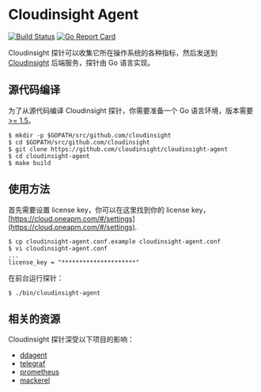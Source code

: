 # Cloudinsight Agent

[![Build Status](https://travis-ci.org/cloudinsight/cloudinsight-agent.svg?branch=master)](https://travis-ci.org/cloudinsight/cloudinsight-agent)
[![Go Report Card](https://goreportcard.com/badge/github.com/cloudinsight/cloudinsight-agent)](https://goreportcard.com/report/github.com/cloudinsight/cloudinsight-agent)

Cloudinsight 探针可以收集它所在操作系统的各种指标，然后发送到 [Cloudinsight](https://cloud.oneapm.com) 后端服务，探针由 Go 语言实现。

## 源代码编译

为了从源代码编译 Cloudinsight 探针，你需要准备一个 Go 语言环境，版本需要 [>= 1.5](https://golang.org/doc/install)。

```
$ mkdir -p $GOPATH/src/github.com/cloudinsight
$ cd $GOPATH/src/github.com/cloudinsight
$ git clone https://github.com/cloudinsight/cloudinsight-agent
$ cd cloudinsight-agent
$ make build
```

## 使用方法

首先需要设置 license key，你可以在这里找到你的 license key，[https://cloud.oneapm.com/#/settings](https://cloud.oneapm.com/#/settings).

```
$ cp cloudinsight-agent.conf.example cloudinsight-agent.conf
$ vi cloudinsight-agent.conf
...
license_key = "*********************"
```

在前台运行探针：

```
$ ./bin/cloudinsight-agent
```

## 相关的资源

Cloudinsight 探针深受以下项目的影响：

- [ddagent](https://github.com/datadog/dd-agent)
- [telegraf](https://github.com/influxdata/telegraf)
- [prometheus](https://github.com/prometheus/prometheus)
- [mackerel](https://github.com/mackerelio/mackerel-agent)
